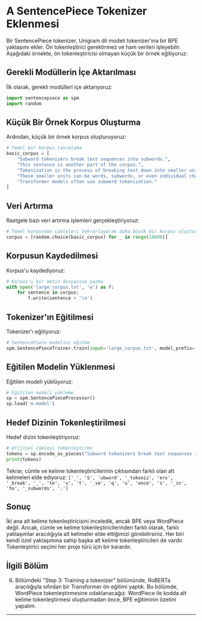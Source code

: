 # A SentencePiece Tokenizer Eklenmesi
Bir SentencePiece tokenizer, Unigram dil modeli tokenizer'ına bir BPE yaklaşımı ekler. Ön tokenleştirici gerektirmez ve ham verileri işleyebilir. Aşağıdaki örnekte, ön tokenleştiricisi olmayan küçük bir örnek eğitiyoruz:

## Gerekli Modüllerin İçe Aktarılması
İlk olarak, gerekli modülleri içe aktarıyoruz:
```python
import sentencepiece as spm
import random
```
## Küçük Bir Örnek Korpus Oluşturma
Ardından, küçük bir örnek korpus oluşturuyoruz:
```python
# Temel bir korpus tanımlama
basic_corpus = [
    "Subword tokenizers break text sequences into subwords.",
    "This sentence is another part of the corpus.",
    "Tokenization is the process of breaking text down into smaller units.",
    "These smaller units can be words, subwords, or even individual characters.",
    "Transformer models often use subword tokenization."
]
```
## Veri Artırma
Rastgele bazı veri artırma işlemleri gerçekleştiriyoruz:
```python
# Temel korpusdan cümleleri tekrarlayarak daha büyük bir korpus oluşturma
corpus = [random.choice(basic_corpus) for _ in range(10000)]
```
## Korpusun Kaydedilmesi
Korpus'u kaydediyoruz:
```python
# Korpus'u bir metin dosyasına yazma
with open('large_corpus.txt', 'w') as f:
    for sentence in corpus:
        f.write(sentence + '\n')
```
## Tokenizer'ın Eğitilmesi
Tokenizer'ı eğitiyoruz:
```python
# SentencePiece modelini eğitme
spm.SentencePieceTrainer.train(input='large_corpus.txt', model_prefix='m', vocab_size=88)
```
## Eğitilen Modelin Yüklenmesi
Eğitilen modeli yüklüyoruz:
```python
# Eğitilen modeli yükleme
sp = spm.SentencePieceProcessor()
sp.load('m.model')
```
## Hedef Dizinin Tokenleştirilmesi
Hedef dizini tokenleştiriyoruz:
```python
# Orijinal cümleyi tokenleştirme
tokens = sp.encode_as_pieces("Subword tokenizers break text sequences into subwords.")
print(tokens)
```
Tekrar, cümle ve kelime tokenleştiricilerinin çıktısından farklı olan alt kelimeleri elde ediyoruz: `['_', 'S', 'ubword', '_tokeniz', 'ers', '_break', '_', 'te', 'x', 't', '_se', 'q', 'u', 'ence', 's', '_in', 'to', '_subwords', '.']`

## Sonuç
İki ana alt kelime tokenleştiricisini inceledik, ancak BPE veya WordPiece değil. Ancak, cümle ve kelime tokenleştiricilerinden farklı olarak, farklı yaklaşımlar aracılığıyla alt kelimeler elde ettiğimizi görebilirsiniz. Her biri kendi özel yaklaşımına sahip başka alt kelime tokenleştiricileri de vardır. Tokenleştirici seçimi her proje türü için bir karardır. 

## İlgili Bölüm
6. Bölümdeki "Step 3: Training a tokenizer" bölümünde, RoBERTa aracılığıyla sıfırdan bir Transformer ön eğitimi yaptık. Bu bölümde, WordPiece tokenleştirmesine odaklanacağız. WordPiece ile kodda alt kelime tokenleştirmesi oluşturmadan önce, BPE eğitiminin özetini yapalım.

---

